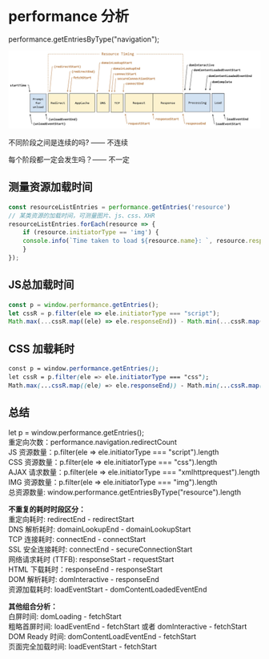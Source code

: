 # performance 分析

performance.getEntriesByType\("navigation"\);

![&#x8BB0;&#x4E0B;&#x8FD9;&#x79CD;&#x56FE;&#xFF0C;&#x5BF9;&#x7406;&#x89E3;&#x524D;&#x7AEF;&#x6027;&#x80FD;&#x5E2E;&#x52A9;&#x5F88;&#x5927;](../../.gitbook/assets/image%20%28136%29.png)

不同阶段之间是连续的吗? —— 不连续 

每个阶段都一定会发生吗？—— 不一定

## 测量资源加载时间

```javascript
const resourceListEntries = performance.getEntries('resource')
// 某类资源的加载时间，可测量图片、js、css、XHR
resourceListEntries.forEach(resource => {
    if (resource.initiatorType == 'img') {
    console.info(`Time taken to load ${resource.name}: `, resource.responseEnd - resource.startTime);
    }
});
```

## JS总加载时间

```javascript
const p = window.performance.getEntries();
let cssR = p.filter(ele => ele.initiatorType === "script");
Math.max(...cssR.map((ele) => ele.responseEnd)) - Math.min(...cssR.map((ele) => ele.startTime));
```

## CSS 加载耗时

```css
const p = window.performance.getEntries();
let cssR = p.filter(ele => ele.initiatorType === "css");
Math.max(...cssR.map((ele) => ele.responseEnd)) - Math.min(...cssR.map((ele) => ele.startTime));
```

## 总结

let p = window.performance.getEntries\(\);  
重定向次数：performance.navigation.redirectCount  
JS 资源数量：p.filter\(ele =&gt; ele.initiatorType === "script"\).length  
CSS 资源数量：p.filter\(ele =&gt; ele.initiatorType === "css"\).length  
AJAX 请求数量：p.filter\(ele =&gt; ele.initiatorType === "xmlhttprequest"\).length  
IMG 资源数量：p.filter\(ele =&gt; ele.initiatorType === "img"\).length  
总资源数量: window.performance.getEntriesByType\("resource"\).length

**不重复的耗时时段区分：**  
重定向耗时: redirectEnd - redirectStart  
DNS 解析耗时: domainLookupEnd - domainLookupStart  
TCP 连接耗时: connectEnd - connectStart  
SSL 安全连接耗时: connectEnd - secureConnectionStart  
网络请求耗时 \(TTFB\): responseStart - requestStart  
HTML 下载耗时：responseEnd - responseStart  
DOM 解析耗时: domInteractive - responseEnd  
资源加载耗时: loadEventStart - domContentLoadedEventEnd

**其他组合分析：**  
白屏时间: domLoading - fetchStart  
粗略首屏时间: loadEventEnd - fetchStart 或者 domInteractive - fetchStart  
DOM Ready 时间: domContentLoadEventEnd - fetchStart  
页面完全加载时间: loadEventStart - fetchStart



